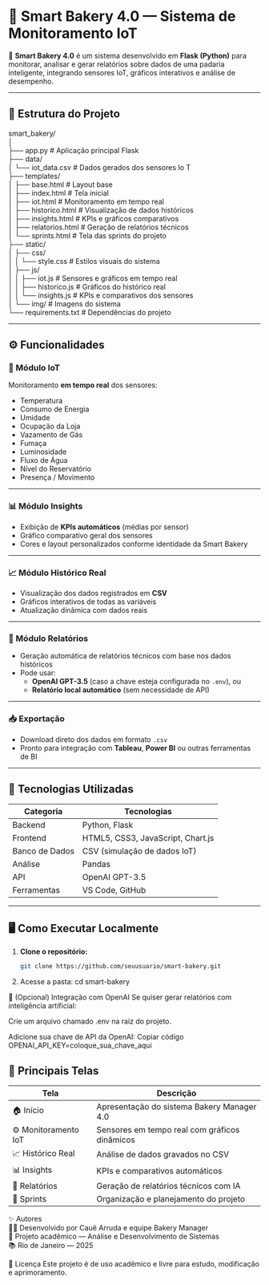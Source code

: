 # 🧁 Smart Bakery 4.0 — Sistema de Monitoramento IoT  

🚀 **Smart Bakery 4.0** é um sistema desenvolvido em **Flask (Python)** para monitorar, analisar e gerar relatórios sobre dados de uma padaria inteligente, integrando sensores IoT, gráficos interativos e análise de desempenho.  

---

## 📂 Estrutura do Projeto

smart_bakery/ <br>
│ <br>
├── app.py # Aplicação principal Flask <br>
├── data/ <br>
│ └── iot_data.csv # Dados gerados dos sensores Io T<br>
├── templates/ <br>
│ ├── base.html # Layout base <br>
│ ├── index.html # Tela inicial <br>
│ ├── iot.html # Monitoramento em tempo real <br>
│ ├── historico.html # Visualização de dados históricos <br>
│ ├── insights.html # KPIs e gráficos comparativos <br>
│ ├── relatorios.html # Geração de relatórios técnicos <br>
│ └── sprints.html # Tela das sprints do projeto <br>
├── static/ <br>
│ ├── css/ <br>
│ │ └── style.css # Estilos visuais do sistema <br>
│ ├── js/ <br>
│ │ ├── iot.js # Sensores e gráficos em tempo real <br>
│ │ ├── historico.js # Gráficos do histórico real <br>
│ │ └── insights.js # KPIs e comparativos dos sensores <br>
│ └── img/ # Imagens do sistema <br>
└── requirements.txt # Dependências do projeto <br>

---

## ⚙️ Funcionalidades

### 🧠 Módulo IoT
Monitoramento **em tempo real** dos sensores:
- Temperatura  
- Consumo de Energia  
- Umidade  
- Ocupação da Loja  
- Vazamento de Gás  
- Fumaça  
- Luminosidade  
- Fluxo de Água  
- Nível do Reservatório  
- Presença / Movimento  

---

### 📊 Módulo Insights
- Exibição de **KPIs automáticos** (médias por sensor)  
- Gráfico comparativo geral dos sensores  
- Cores e layout personalizados conforme identidade da Smart Bakery  

---

### 📈 Módulo Histórico Real
- Visualização dos dados registrados em **CSV**  
- Gráficos interativos de todas as variáveis  
- Atualização dinâmica com dados reais  

---

### 📝 Módulo Relatórios
- Geração automática de relatórios técnicos com base nos dados históricos  
- Pode usar:
  - **OpenAI GPT-3.5** (caso a chave esteja configurada no `.env`), ou  
  - **Relatório local automático** (sem necessidade de API)  

---

### 📥 Exportação
- Download direto dos dados em formato `.csv`  
- Pronto para integração com **Tableau**, **Power BI** ou outras ferramentas de BI  

---

## 🧰 Tecnologias Utilizadas

| Categoria | Tecnologias |
|------------|--------------|
| Backend | Python, Flask |
| Frontend | HTML5, CSS3, JavaScript, Chart.js |
| Banco de Dados | CSV (simulação de dados IoT) |
| Análise | Pandas |
| API | OpenAI GPT-3.5 |
| Ferramentas | VS Code, GitHub |

---

## 🖥️ Como Executar Localmente

1. **Clone o repositório:**
   ```bash
   git clone https://github.com/seuusuario/smart-bakery.git
   
2. Acesse a pasta:
   cd smart-bakery


🔐 (Opcional) Integração com OpenAI
Se quiser gerar relatórios com inteligência artificial:

Crie um arquivo chamado .env na raiz do projeto.

Adicione sua chave de API da OpenAI:
Copiar código
OPENAI_API_KEY=coloque_sua_chave_aqui

## 📸 Principais Telas
| Tela | Descrição |
|------------|--------------|
| 🏠 Início | Apresentação do sistema Bakery Manager 4.0 |
| ⚙️ Monitoramento IoT | Sensores em tempo real com gráficos dinâmicos |
| 📈 Histórico Real | Análise de dados gravados no CSV |
| 📊 Insights | KPIs e comparativos automáticos |
| 📝 Relatórios | Geração de relatórios técnicos com IA |
| 📅 Sprints | Organização e planejamento do projeto |


✨ Autores <br>
👨‍💻 Desenvolvido por Cauê Arruda e equipe Bakery Manager <br>
📍 Projeto acadêmico — Análise e Desenvolvimento de Sistemas <br>
📚 Rio de Janeiro — 2025

🧠 Licença
Este projeto é de uso acadêmico e livre para estudo, modificação e aprimoramento.
